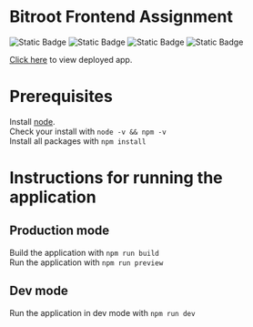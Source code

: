 # Bitroot Frontend Assignment
![Static Badge](https://img.shields.io/badge/React-1e1e1e?style=flat-square&logo=react)
![Static Badge](https://img.shields.io/badge/Typescript-1e1e1e?style=flat-square&logo=typescript)
![Static Badge](https://img.shields.io/badge/SCSS-1e1e1e?style=flat-square&logo=sass)
![Static Badge](https://img.shields.io/badge/Vite-1e1e1e?style=flat-square&logo=vite)

[Click here](https://cosmic-pika-680476.netlify.app/) to view deployed app.

# Prerequisites

Install [node](https://nodejs.org/en/download/).  
Check your install with `node -v && npm -v`  
Install all packages with `npm install`  

# Instructions for running the application

## Production mode

Build the application with `npm run build`  
Run the application with `npm run preview`

## Dev mode

Run the application in dev mode with `npm run dev`
